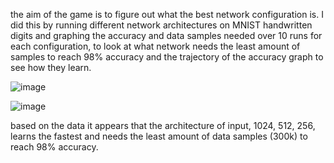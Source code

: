 the aim of the game is to figure out what the best network configuration is. I did this by running different network architectures on MNIST handwritten digits and graphing the accuracy and data samples needed over 10 runs for each configuration, to look at what network needs the least amount of samples to reach 98% accuracy and the trajectory of the accuracy graph to see how they learn.

![image](https://github.com/AndrewGordienko/bodies/assets/60705784/a5752174-ba74-40d9-9c1d-2f10543d0a4b)

![image](https://github.com/AndrewGordienko/bodies/assets/60705784/4799e5ce-0466-4258-8d10-47f196797cc5)

based on the data it appears that the architecture of input, 1024, 512, 256, learns the fastest and needs the least amount of data samples (300k) to reach 98% accuracy.

